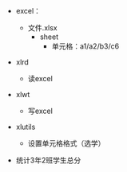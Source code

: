 - excel：
    - 文件.xlsx
        - sheet
            - 单元格：a1/a2/b3/c6
- xlrd
    - 读excel

- xlwt
    - 写excel

- xlutils
    - 设置单元格格式（选学）
    
- 统计3年2班学生总分
